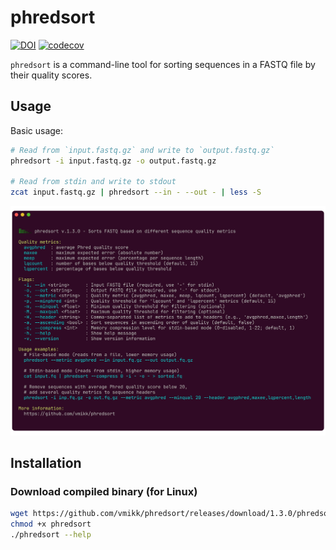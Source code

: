 
# phredsort

[![DOI](https://zenodo.org/badge/883305374.svg)](https://doi.org/10.5281/zenodo.14395125)
[![codecov](https://codecov.io/gh/vmikk/phredsort/graph/badge.svg?token=RPMFI9XT67)](https://codecov.io/gh/vmikk/phredsort)

`phredsort` is a command-line tool for sorting sequences in a FASTQ file by their quality scores.

## Usage

Basic usage:
```bash
# Read from `input.fastq.gz` and write to `output.fastq.gz`
phredsort -i input.fastq.gz -o output.fastq.gz

# Read from stdin and write to stdout
zcat input.fastq.gz | phredsort --in - --out - | less -S
```

![phredsort help message](assets/phredsort.webp)


## Installation

### Download compiled binary (for Linux)

```bash
wget https://github.com/vmikk/phredsort/releases/download/1.3.0/phredsort
chmod +x phredsort
./phredsort --help
```


